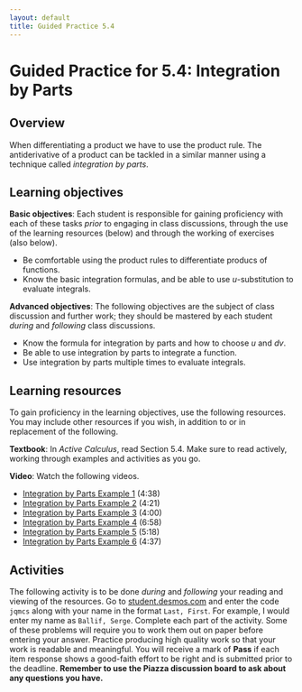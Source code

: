 ```yaml
---
layout: default
title: Guided Practice 5.4
---
```


# Guided Practice for 5.4: Integration by Parts

## Overview

When differentiating a product we have to use the product rule. The antiderivative of a product can be tackled in a similar manner using a technique called _integration by parts_.


## Learning objectives

__Basic objectives__: Each student is responsible for gaining proficiency with each of these tasks _prior_ to engaging in class discussions, through the use of the learning resources (below) and through the working of exercises (also below).

- Be comfortable using the product rules to differentiate producs of functions.
- Know the basic integration formulas, and be able to use $u$-substitution to evaluate integrals.

__Advanced objectives__: The following objectives are the subject of class discussion and further work; they should be mastered by each student _during_ and _following_ class discussions.

- Know the formula for integration by parts and how to choose $u$ and $dv$.
- Be able to use integration by parts to integrate a function.
- Use integration by parts multiple times to evaluate integrals.

## Learning resources

To gain proficiency in the learning objectives, use the following resources. You may include other resources if you wish, in addition to or in replacement of the following.

__Textbook__: In _Active Calculus_, read Section 5.4. Make sure to read actively, working through examples and activities as you go.

__Video__: Watch the following videos.

- [Integration by Parts Example 1](https://www.youtube.com/watch?v=ENRVm-p0BlI&list=PL9bIjQJDwfGtewW75Nw7PnGNSkfqwAm3v&index=18) (4:38)
- [Integration by Parts Example 2](https://www.youtube.com/watch?v=RCos1IPLkRk&index=19&list=PL9bIjQJDwfGtewW75Nw7PnGNSkfqwAm3v) (4:21)
- [Integration by Parts Example 3](https://www.youtube.com/watch?v=bsD1Etx7zAo&index=20&list=PL9bIjQJDwfGtewW75Nw7PnGNSkfqwAm3v) (4:00)
- [Integration by Parts Example 4](https://www.youtube.com/watch?v=xLjzLMyKop0&list=PL9bIjQJDwfGtewW75Nw7PnGNSkfqwAm3v&index=21) (6:58)
- [Integration by Parts Example 5](https://www.youtube.com/watch?v=vJjm7ZMO12U&list=PL9bIjQJDwfGtewW75Nw7PnGNSkfqwAm3v&index=22) (5:18)
- [Integration by Parts Example 6](https://www.youtube.com/watch?v=kxgSHus5xEM&list=PL9bIjQJDwfGtewW75Nw7PnGNSkfqwAm3v&index=23) (4:37)


## Activities

The following activity is to be done _during_ and _following_ your reading and viewing of the resources. Go to [student.desmos.com](https://student.desmos.com/?prepopulateCode=HWPVRR) and enter the code `jqmcs` along with your name in the format `Last, First`. For example, I would enter my name as `Ballif, Serge`. Complete each part of the activity. Some of these problems will require you to work them out on paper before entering your answer. Practice producing high quality work so that your work is readable and meaningful. You will receive a mark of __Pass__ if each item response shows a good-faith effort to be right and is submitted prior to the deadline. __Remember to use the Piazza discussion board to ask about any questions you have.__
